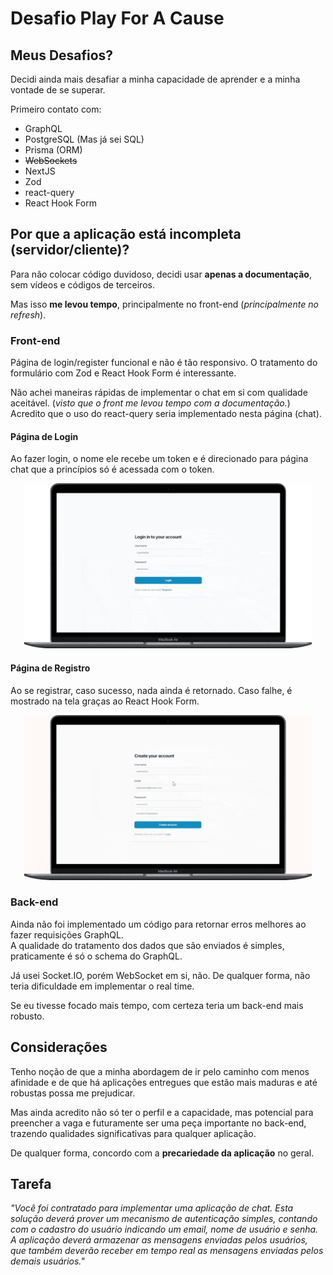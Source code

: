 # Desafio Play For A Cause

## Meus Desafios?

Decidi ainda mais desafiar a minha capacidade de aprender e a minha vontade de se superar.

Primeiro contato com:

- GraphQL
- PostgreSQL (Mas já sei SQL)
- Prisma (ORM)
- ~~WebSockets~~
- NextJS
- Zod
- react-query
- React Hook Form

## Por que a aplicação está incompleta (servidor/cliente)?

Para não colocar código duvidoso, decidi usar **apenas a documentação**, sem vídeos e códigos de terceiros.

Mas isso **me levou tempo**, principalmente no front-end (*principalmente no refresh*).

### Front-end

Página de login/register funcional e não é tão responsivo. O tratamento do formulário com Zod e React Hook Form é interessante.

Não achei maneiras rápidas de implementar o chat em si com qualidade aceitável. (*visto que o front me levou tempo com a documentação.*)
Acredito que o uso do react-query seria implementado nesta página (chat).

#### Página de Login

Ao fazer login, o nome ele recebe um token e é direcionado para página chat que a princípios só é acessada com o token.

<div align="center">
	<img src="./img/login-page.gif" height="264px"/>
</div>

#### Página de Registro

Ao se registrar, caso sucesso, nada ainda é retornado.
Caso falhe, é mostrado na tela graças ao React Hook Form.

<div align="center">
	<img src="./img/register-page.gif" height="264px"/>
</div>

### Back-end

Ainda não foi implementado um código para retornar erros melhores ao fazer requisições GraphQL.\
A qualidade do tratamento dos dados que são enviados é simples, praticamente é só o schema do GraphQL.

Já usei Socket.IO, porém WebSocket em si, não. De qualquer forma, não teria dificuldade em implementar o real time.

Se eu tivesse focado mais tempo, com certeza teria um back-end mais robusto.

## Considerações

Tenho noção de que a minha abordagem de ir pelo caminho com menos afinidade e de que há aplicações entregues que estão mais maduras e até robustas possa me prejudicar.

Mas ainda acredito não só ter o perfil e a capacidade, mas potencial para preencher a vaga e futuramente ser uma peça importante no back-end, trazendo qualidades significativas para qualquer aplicação.

De qualquer forma, concordo com a **precariedade da aplicação** no geral.

## Tarefa

*"Você foi contratado para implementar uma aplicação de chat. Esta solução deverá prover um mecanismo de autenticação simples, contando com o cadastro do usuário indicando um email, nome de usuário e senha. A aplicação deverá armazenar as mensagens enviadas pelos usuários, que também deverão receber em tempo real as mensagens enviadas pelos demais usuários."*

